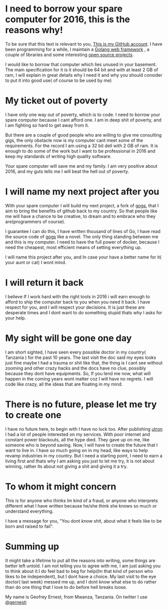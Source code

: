 # I need to borrow your spare computer for 2016, this is the reasons why!

To be sure that this text is relevant to you, [This is my GitHub
account](https://github.com/gernest). I have been programming for a while, I
maintain a [Golang web framework](https://github.com/gernest/utron) , a couple of
libraries and some interesting [open source
projects](https://github.com/gernest/hero).

I would like to borrow that computer which lies unused in your basement. The
main specification for it is it should be 64 bit and with at least 2 GB of ram,
I will explain in great details why I need it and why you should consider to put
it into good use( of course to be used by me) 


# My ticket out of poverty

I have only one way out of poverty, which is to code. I need to borrow your
spare computer because I cant afford one. I am in deep shit of poverty, and I am
fighting so hard to get away from it.

But there are a couple of good people who are willing to give me consulting
gigs, the only obstacle now is my computer cant meet some of the requirements.
For the record I am using a 32 bit dell with 2 GB of ram. It is enough to do
some of the work but I want to be professional in 2016 and keep my standards of
writing high quality software.

Your spare computer will save me and my family. I am very positive about 2016,
and my guts tells me I will beat the hell out of poverty.

# I will name my next project after you

With your spare computer I will build my next project, a fork of
[gogs](https://github.com/gogits/gogs), that
I aim to bring the benefits of github back to my country. So that people like me
will have a chance to be creative, to dream and to embrace who they
are(programmers of course).

I guarantee I can do this, I have written thousand of lines of Go, I have read
the source code of [gogs](https://github.com/gogits/gogs) like a novel. The only
thing standing between me and
this is my computer. I need to have the full power of docker, because I need the
cheapest, most efficient means of setting everything up.

I will name this project after you, and In case your have a better name for it(
your aunt or cat) I wont mind.

# I will return it back

I believe If I work hard with the right tools in 2016 i will earn enough to
afford to ship the computer back to you when you need it back. I have respect
for you, and I will respect your decisions. It is just these are desperate times
and I dont want to do something stupid thats why I asks for your help.

# My sight will be gone one day

I am short sighted, I have seen every possible doctor in my country( Tanzania )
for the past 10 years. The last visit the doc said my eyes looks just fine maybe
I had a trauma or shit like that, the thing is I cant see without zooming and
other crazy hacks and the docs have no clue, possibly because they dont have
equipments. So, If you lend me now, what will happen in the coming years wont
matter coz I will  have no regrets. I will code like crazy, all the ideas that
are floating in my mind.

# There is no future, please let me try to create one

I have no future here, to begin with I have no luck too. After publishing
[utron](https://github.com/gernest/utron) I had a lot of people interested on my
services. With poor internet
and constant power blackouts, all the hype died. They gave up on me, like
someone who is beyond saving. Now, I will have to create the future that I want
to live in. I have so much going on in my head, like ways to help revamp
industries in my country. But I need a starting point, I need to earn a living
first and thats why I am asking you just to let me try, it is not about winning,
rather its about not giving a shit and giving it a try.

# To whom it might concern

This is for anyone who thinks Im kind of a fraud, or anyone who interprets
different what I have written because he/she think she knows so much or
understand everything.

I have a message for you, "You dont know shit, about what it feels like to be
born and raised to fail".

# Summing up

It might take a lifetime to put all the reasons into writing, some things are
better left untold. I am not telling you to agree with me, I am just asking you
to think about it.I do feel bad to beg for help(Im that kind of person who likes
to be independent), but I dont have a choice. My last visit to the eye doctor( last
week) messed me up, and I dont know what else to do rather than do one thing that
I love to do before hell breaks loose.

My name is Geofrey Ernest, from Mwanza, Tanzania. On twitter I use
[@gernesti](https://twitter.com/gernesti)
